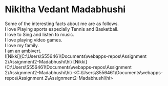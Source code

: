 # Nikitha Vedant Madabhushi
Some of the interesting facts about me are as follows.<br>
I love Playing sports especially Tennis and Basketball.<br>
I love to Sing and listen to music.<br>
I love playing video games.<br>
I love my family.<br>
I am an ambivert.<br>
![Nikki](C:\Users\S556461\Documents\webapps-repos\Assignment 2\Assignment2-Madabhushi\hi)
[Nikki](C:\Users\S556461\Documents\webapps-repos\Assignment 2\Assignment2-Madabhushi\hi)
<C:\Users\S556461\Documents\webapps-repos\Assignment 2\Assignment2-Madabhushi\hi>
